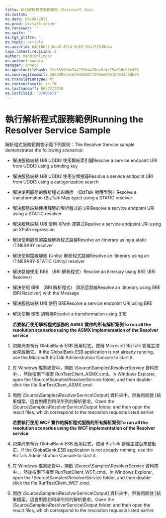 ```yaml
---
title: 執行解析程式服務範例 |Microsoft Docs
ms.custom: ''
ms.date: 06/08/2017
ms.prod: biztalk-server
ms.reviewer: ''
ms.suite: ''
ms.tgt_pltfrm: ''
ms.topic: article
ms.assetid: b4bf0b21-6aa0-4524-9e63-93a172845d4a
caps.latest.revision: 2
author: MandiOhlinger
ms.author: mandia
manager: anneta
ms.openlocfilehash: 21c569f0be544292b4a70d49f4c75a038e2fed65
ms.sourcegitcommit: 266308ec5c6a9d8d80ff298ee6051b4843c5d626
ms.translationtype: MT
ms.contentlocale: zh-TW
ms.lasthandoff: 06/27/2018
ms.locfileid: "37006671"
---
```

# <a name="running-the-resolver-service-sample"></a><span data-ttu-id="a1ceb-102">執行解析程式服務範例</span><span class="sxs-lookup"><span data-stu-id="a1ceb-102">Running the Resolver Service Sample</span></span>
<span data-ttu-id="a1ceb-103">解析程式服務範例會示範下列案例：</span><span class="sxs-lookup"><span data-stu-id="a1ceb-103">The Resolver Service sample demonstrates the following scenarios:</span></span>  

- <span data-ttu-id="a1ceb-104">解決服務端點 URI UDDI3 使用繫結索引鍵</span><span class="sxs-lookup"><span data-stu-id="a1ceb-104">Resolve a service endpoint URI from UDDI3 using a binding key</span></span>  

- <span data-ttu-id="a1ceb-105">解決服務端點 URI UDDI3 使用分類搜尋</span><span class="sxs-lookup"><span data-stu-id="a1ceb-105">Resolve a service endpoint URI from UDDI3 using a categorization search</span></span>  

- <span data-ttu-id="a1ceb-106">解決使用靜態的解析程式的轉換 （BizTalk 對應型別）</span><span class="sxs-lookup"><span data-stu-id="a1ceb-106">Resolve a transformation (BizTalk Map type) using a STATIC resolver</span></span>  

- <span data-ttu-id="a1ceb-107">解決服務端點使用靜態的解析程式的 URI</span><span class="sxs-lookup"><span data-stu-id="a1ceb-107">Resolve a service endpoint URI using a STATIC resolver</span></span>  

- <span data-ttu-id="a1ceb-108">解決服務端點 URI 使用 XPath 運算式</span><span class="sxs-lookup"><span data-stu-id="a1ceb-108">Resolve a service endpoint URI using an XPath expression</span></span>  

- <span data-ttu-id="a1ceb-109">解決使用靜態的路線解析程式路線</span><span class="sxs-lookup"><span data-stu-id="a1ceb-109">Resolve an itinerary using a static ITINERARY resolver</span></span>  

- <span data-ttu-id="a1ceb-110">解決使用路線靜態 (Unity) 解析程式路線</span><span class="sxs-lookup"><span data-stu-id="a1ceb-110">Resolve an itinerary using an ITINERARY-STATIC (Unity) resolver</span></span>  

- <span data-ttu-id="a1ceb-111">解決路線使用 BRE （BRI 解析程式）</span><span class="sxs-lookup"><span data-stu-id="a1ceb-111">Resolve an itinerary using BRE (BRI Resolver)</span></span>  

- <span data-ttu-id="a1ceb-112">解決使用 BRE （BRI 解析程式） 與訊息路線</span><span class="sxs-lookup"><span data-stu-id="a1ceb-112">Resolve an Itinerary using BRE (BRI Resolver) with the Message</span></span>  

- <span data-ttu-id="a1ceb-113">解決服務端點 URI 使用 BRE</span><span class="sxs-lookup"><span data-stu-id="a1ceb-113">Resolve a service endpoint URI using BRE</span></span>  

- <span data-ttu-id="a1ceb-114">解決使用 BRE 的轉換</span><span class="sxs-lookup"><span data-stu-id="a1ceb-114">Resolve a transformation using BRE</span></span>  

  <span data-ttu-id="a1ceb-115">**若要執行使用解析程式服務的 ASMX 實作的所有解析案例**</span><span class="sxs-lookup"><span data-stu-id="a1ceb-115">**To run all the resolution scenarios using the ASMX implementation of the Resolver service**</span></span>  

1. <span data-ttu-id="a1ceb-116">如果尚未執行 GlobalBank.ESB 應用程式，使用 Microsoft BizTalk 管理主控台來啟動它。</span><span class="sxs-lookup"><span data-stu-id="a1ceb-116">If the GlobalBank.ESB application is not already running, use the Microsoft BizTalk Administration Console to start it.</span></span>  

2. <span data-ttu-id="a1ceb-117">在 Windows 檔案總管中，開啟 \Source\Samples\ResolverService 資料夾中，，然後按兩下檔案 RunTestClient_ASMX.cmd。</span><span class="sxs-lookup"><span data-stu-id="a1ceb-117">In Windows Explorer, open the \Source\Samples\ResolverService folder, and then double-click the file RunTestClient_ASMX.cmd.</span></span>  

3. <span data-ttu-id="a1ceb-118">開啟 \Source\Samples\ResolverService\Output] 資料夾中，然後再開啟 [結果檔案，這會對應到稍早所列的解析要求。</span><span class="sxs-lookup"><span data-stu-id="a1ceb-118">Open the \Source\Samples\ResolverService\Output folder, and then open the result files, which correspond to the resolution requests listed earlier.</span></span>  

   <span data-ttu-id="a1ceb-119">**若要執行使用 WCF 實作的解析程式服務的所有解析案例**</span><span class="sxs-lookup"><span data-stu-id="a1ceb-119">**To run all the resolution scenarios using the WCF implementation of the Resolver service**</span></span>  

4. <span data-ttu-id="a1ceb-120">如果尚未執行 GlobalBank.ESB 應用程式，使用 BizTalk 管理主控台來啟動它。</span><span class="sxs-lookup"><span data-stu-id="a1ceb-120">If the GlobalBank.ESB application is not already running, use the BizTalk Administration Console to start it.</span></span>  

5. <span data-ttu-id="a1ceb-121">在 Windows 檔案總管中，開啟 \Source\Samples\ResolverService 資料夾中，，然後按兩下檔案 RunTestClient_WCF.cmd。</span><span class="sxs-lookup"><span data-stu-id="a1ceb-121">In Windows Explorer, open the \Source\Samples\ResolverService folder, and then double-click the file RunTestClient_WCF.cmd.</span></span>  

6. <span data-ttu-id="a1ceb-122">開啟 \Source\Samples\ResolverService\Output] 資料夾中，然後再開啟 [結果檔案，這會對應到稍早所列的解析要求。</span><span class="sxs-lookup"><span data-stu-id="a1ceb-122">Open the \Source\Samples\ResolverService\Output folder, and then open the result files, which correspond to the resolution requests listed earlier.</span></span>
